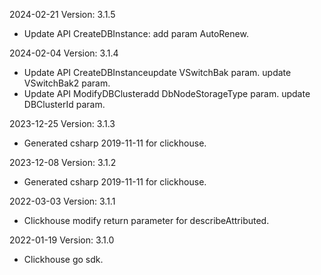 2024-02-21 Version: 3.1.5
- Update API CreateDBInstance: add param AutoRenew.


2024-02-04 Version: 3.1.4
- Update API CreateDBInstanceupdate VSwitchBak param.
update VSwitchBak2 param.
- Update API ModifyDBClusteradd DbNodeStorageType param.
update DBClusterId param.


2023-12-25 Version: 3.1.3
- Generated csharp 2019-11-11 for clickhouse.

2023-12-08 Version: 3.1.2
- Generated csharp 2019-11-11 for clickhouse.

2022-03-03 Version: 3.1.1
- Clickhouse modify return parameter for describeAttributed.

2022-01-19 Version: 3.1.0
- Clickhouse go sdk.

